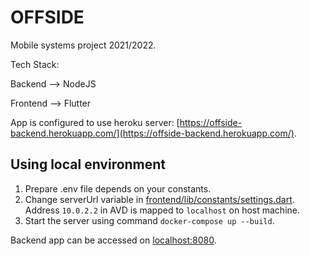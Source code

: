 # OFFSIDE

Mobile systems project 2021/2022.

Tech Stack:

Backend --> NodeJS

Frontend --> Flutter

App is configured to use heroku server: [https://offside-backend.herokuapp.com/](https://offside-backend.herokuapp.com/).

## Using local environment

1. Prepare .env file depends on your constants.
2. Change serverUrl variable in [frontend/lib/constants/settings.dart](frontend/lib/constants/settings.dart). Address `10.0.2.2` in AVD is mapped to `localhost` on host machine.
3. Start the server using command `docker-compose up --build`.

Backend app can be accessed on [localhost:8080](http://localhost:8080).
